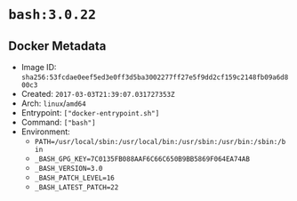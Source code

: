 # `bash:3.0.22`

## Docker Metadata

- Image ID: `sha256:53fcdae0eef5ed3e0ff3d5ba3002277ff27e5f9dd2cf159c2148fb09a6d800c3`
- Created: `2017-03-03T21:39:07.031727353Z`
- Arch: `linux`/`amd64`
- Entrypoint: `["docker-entrypoint.sh"]`
- Command: `["bash"]`
- Environment:
  - `PATH=/usr/local/sbin:/usr/local/bin:/usr/sbin:/usr/bin:/sbin:/bin`
  - `_BASH_GPG_KEY=7C0135FB088AAF6C66C650B9BB5869F064EA74AB`
  - `_BASH_VERSION=3.0`
  - `_BASH_PATCH_LEVEL=16`
  - `_BASH_LATEST_PATCH=22`
